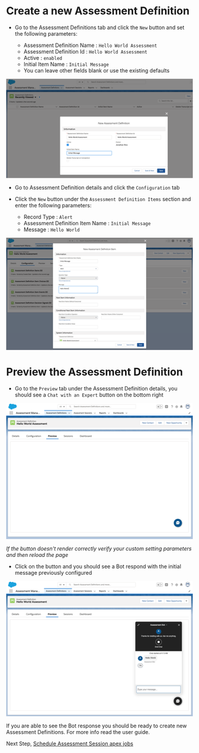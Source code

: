 # Create a new Assessment Definition

- Go to the Assessment Definitions tab and click the `New` button and set the following parameters:

    - Assessment Definition Name : `Hello World Assessment`
    - Assessment Definition Id : `Hello World Assessment`
    - Active : `enabled`
    - Initial Item Name : `Initial Message`
    - You can leave other fields blank or use the existing defaults

![Assessment](/docs/images/sample-assessment-def/assess-def-new.png?raw=true)

- Go to Assessment Definition details and click the `Configuration` tab 
- Click the `New` button under the `Assessment Definition Items` section and enter the following parameters:

    - Record Type : `Alert`
    - Assessment Definition Item Name : `Initial Message`
    - Message : `Hello World`

![Assessment](/docs/images/sample-assessment-def/assess-def-item.png?raw=true)

# Preview the Assessment Definition

- Go to the `Preview` tab under the Assessment Definition details, you should see a `Chat with an Expert` button on the bottom right

![Assessment](/docs/images/sample-assessment-def/assess-def-preview-1.png?raw=true)

*If the button doesn't render correctly verify your custom setting parameters and then reload the page*

- Click on the button and you should see a Bot respond with the initial message previously configured

![Assessment](/docs/images/sample-assessment-def/assess-def-preview-2.png?raw=true)

If you are able to see the Bot response you should be ready to create new Assessment Definitions. For more info read the user guide.

Next Step, [Schedule Assessment Session apex jobs](AssessmentScheduledJob.md)